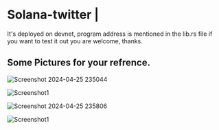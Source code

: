 # Solana-twitter |

 It's deployed on devnet, program address is mentioned in the lib.rs file if you want to test it out you are welcome, thanks.

## Some Pictures for your refrence.

![Screenshot 2024-04-25 235044](https://github.com/abhishektilkar/solana-twitter/assets/84792257/fdcfaacb-332e-434c-9936-515bc3c98d6f)

![Screenshot1](https://github.com/abhishektilkar/solana-twitter/assets/84792257/d546c7e3-83af-413b-b883-40366c613ff6)

![Screenshot 2024-04-25 235806](https://github.com/abhishektilkar/solana-twitter/assets/84792257/332c23a4-89e7-4cec-a3d5-b0cc7ba9239f)

![Screenshot1](https://github.com/abhishektilkar/solana-twitter/assets/84792257/2c4aae47-cdc4-4399-86eb-08a195d0a01d)

